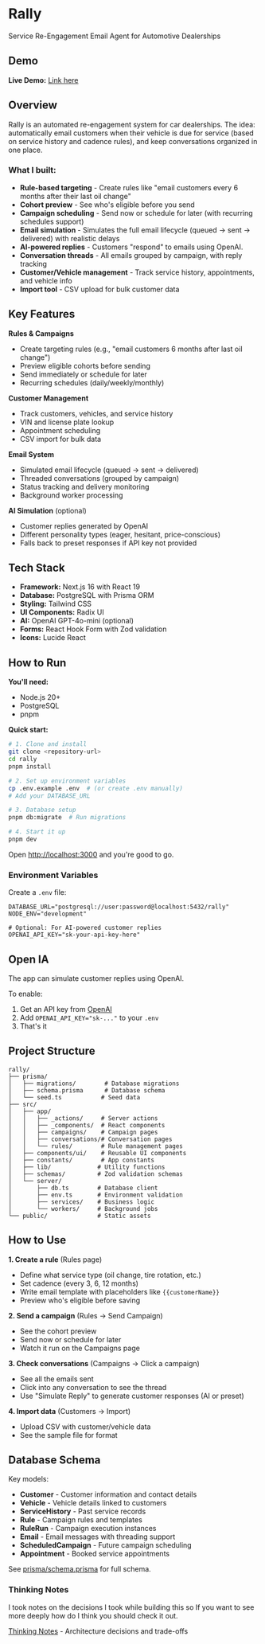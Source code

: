 # Rally

Service Re-Engagement Email Agent for Automotive Dealerships

## Demo

**Live Demo:** [Link here](https://www.loom.com/share/2dc3d24e3d564f4b8c774faa2f0ae28d?sid=f3742157-8bda-46e4-9a71-9c3297d78099)

## Overview

Rally is an automated re-engagement system for car dealerships. The idea: automatically email customers when their vehicle is due for service (based on service history and cadence rules), and keep conversations organized in one place.

### What I built:

- **Rule-based targeting** - Create rules like "email customers every 6 months after their last oil change"
- **Cohort preview** - See who's eligible before you send
- **Campaign scheduling** - Send now or schedule for later (with recurring schedules support)
- **Email simulation** - Simulates the full email lifecycle (queued → sent → delivered) with realistic delays
- **AI-powered replies** - Customers "respond" to emails using OpenAI.
- **Conversation threads** - All emails grouped by campaign, with reply tracking
- **Customer/Vehicle management** - Track service history, appointments, and vehicle info
- **Import tool** - CSV upload for bulk customer data

## Key Features

**Rules & Campaigns**
- Create targeting rules (e.g., "email customers 6 months after last oil change")
- Preview eligible cohorts before sending
- Send immediately or schedule for later
- Recurring schedules (daily/weekly/monthly)

**Customer Management**
- Track customers, vehicles, and service history
- VIN and license plate lookup
- Appointment scheduling
- CSV import for bulk data

**Email System**
- Simulated email lifecycle (queued → sent → delivered)
- Threaded conversations (grouped by campaign)
- Status tracking and delivery monitoring
- Background worker processing

**AI Simulation** (optional)
- Customer replies generated by OpenAI
- Different personality types (eager, hesitant, price-conscious)
- Falls back to preset responses if API key not provided

## Tech Stack

- **Framework:** Next.js 16 with React 19
- **Database:** PostgreSQL with Prisma ORM
- **Styling:** Tailwind CSS
- **UI Components:** Radix UI
- **AI:** OpenAI GPT-4o-mini (optional)
- **Forms:** React Hook Form with Zod validation
- **Icons:** Lucide React

## How to Run

**You'll need:**
- Node.js 20+
- PostgreSQL
- pnpm

**Quick start:**

```bash
# 1. Clone and install
git clone <repository-url>
cd rally
pnpm install

# 2. Set up environment variables
cp .env.example .env  # (or create .env manually)
# Add your DATABASE_URL

# 3. Database setup
pnpm db:migrate  # Run migrations

# 4. Start it up
pnpm dev
```

Open [http://localhost:3000](http://localhost:3000) and you're good to go.

### Environment Variables

Create a `.env` file:

```env
DATABASE_URL="postgresql://user:password@localhost:5432/rally"
NODE_ENV="development"

# Optional: For AI-powered customer replies
OPENAI_API_KEY="sk-your-api-key-here"
```

## Open IA

The app can simulate customer replies using OpenAI. 

To enable:
1. Get an API key from [OpenAI](https://platform.openai.com/api-keys)
2. Add `OPENAI_API_KEY="sk-..."` to your `.env`
3. That's it


## Project Structure

```
rally/
├── prisma/
│   ├── migrations/        # Database migrations
│   ├── schema.prisma      # Database schema
│   └── seed.ts           # Seed data
├── src/
│   ├── app/
│   │   ├── _actions/     # Server actions
│   │   ├── _components/  # React components
│   │   ├── campaigns/    # Campaign pages
│   │   ├── conversations/# Conversation pages
│   │   └── rules/        # Rule management pages
│   ├── components/ui/    # Reusable UI components
│   ├── constants/        # App constants
│   ├── lib/             # Utility functions
│   ├── schemas/         # Zod validation schemas
│   └── server/
│       ├── db.ts        # Database client
│       ├── env.ts       # Environment validation
│       ├── services/    # Business logic
│       └── workers/     # Background jobs
└── public/              # Static assets
```

## How to Use

**1. Create a rule** (Rules page)
- Define what service type (oil change, tire rotation, etc.)
- Set cadence (every 3, 6, 12 months)
- Write email template with placeholders like `{{customerName}}`
- Preview who's eligible before saving

**2. Send a campaign** (Rules → Send Campaign)
- See the cohort preview
- Send now or schedule for later
- Watch it run on the Campaigns page

**3. Check conversations** (Campaigns → Click a campaign)
- See all the emails sent
- Click into any conversation to see the thread
- Use "Simulate Reply" to generate customer responses (AI or preset)

**4. Import data** (Customers → Import)
- Upload CSV with customer/vehicle data
- See the sample file for format

## Database Schema

Key models:

- **Customer** - Customer information and contact details
- **Vehicle** - Vehicle details linked to customers
- **ServiceHistory** - Past service records
- **Rule** - Campaign rules and templates
- **RuleRun** - Campaign execution instances
- **Email** - Email messages with threading support
- **ScheduledCampaign** - Future campaign scheduling
- **Appointment** - Booked service appointments

See [prisma/schema.prisma](./prisma/schema.prisma) for full schema.

### Thinking Notes
I took notes on the decisions I took while building this so If you want to see more deeply how do I think you should check it out.

[Thinking Notes](./thinking-notes.md) - Architecture decisions and trade-offs
